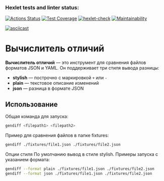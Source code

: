 ### Hexlet tests and linter status:

[![Actions Status](https://github.com/Kos1la/backend-project-46/actions/workflows/hexlet-check.yml/badge.svg)](https://github.com/Kos1la/backend-project-46/actions)
[![Test Coverage](https://api.codeclimate.com/v1/badges/108244df960d0abe7e8a/test_coverage)](https://codeclimate.com/github/Kos1la/backend-project-46/test_coverage)
[![hexlet-check](https://github.com/Kos1la/backend-project-46/actions/workflows/hexlet-check.yml/badge.svg)](https://github.com/Kos1la/backend-project-46/actions/workflows/hexlet-check.yml)
[![Maintainability](https://api.codeclimate.com/v1/badges/108244df960d0abe7e8a/maintainability)](https://codeclimate.com/github/Kos1la/backend-project-46/maintainability)

[![asciicast](https://asciinema.org/a/3XeXIotmroB7gmGu3aOV2Zk8M.svg)](https://asciinema.org/a/3XeXIotmroB7gmGu3aOV2Zk8M)

# Вычислитель отличий

**Вычислитель отличий** — это инструмент для сравнения файлов форматов JSON и YAML. Он поддерживает три стиля вывода разницы:

- **stylish** — построчно с маркировкой `+` или `-`
- **plain** — текстовое описание изменений
- **json** — разница в формате JSON

## Использование

Общая команда для запуска:

```bash
gendiff <filepath1> <filepath2>
```

Пример для сравнения файлов в папке fixtures:

```bash
gendiff ./fixtures/file1.json ./fixtures/file2.json
```

Опции стиля
По умолчанию вывод в стиле stylish. Примеры запуска с указанием формата:

```bash
gendiff --format plain ./fixtures/file1.json ./fixtures/file2.json
gendiff --format json ./fixtures/file1.json ./fixtures/file2.json
```

